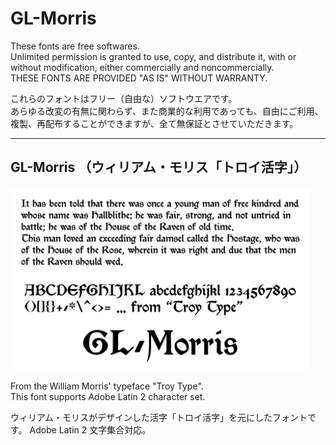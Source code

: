# GL-Morris

These fonts are free softwares.  
Unlimited permission is granted to use, copy, and distribute it, with or without modification, either commercially and noncommercially.  
THESE FONTS ARE PROVIDED "AS IS" WITHOUT WARRANTY.

これらのフォントはフリー（自由な）ソフトウエアです。  
あらゆる改変の有無に関わらず、また商業的な利用であっても、自由にご利用、複製、再配布することができますが、全て無保証とさせていただきます。

******

## GL-Morris （ウィリアム・モリス「トロイ活字」）

<img src="https://github.com/Gutenberg-Labo/GL-Morris/blob/main/documents/GL-Morris.svg" width="95%" alt="GL-Morris - Open Source Font" />

From the William Morris' typeface "Troy Type".  
This font supports Adobe Latin 2 character set.

ウィリアム・モリスがデザインした活字「トロイ活字」を元にしたフォントです。
Adobe Latin 2 文字集合対応。
